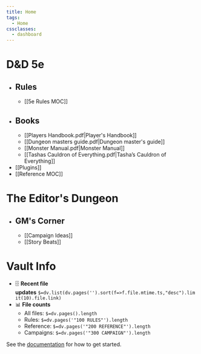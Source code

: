 ```yaml
---
title: Home
tags:
  - Home
cssclasses:
  - dashboard
---
```

# D&D 5e
- ## Rules
	- [[5e Rules MOC]]
- ## Books
	- [[Players Handbook.pdf|Player's Handbook]]
	- [[Dungeon masters guide.pdf|Dungeon master's guide]]
	- [[Monster Manual.pdf|Monster Manual]]
	- [[Tashas Cauldron of Everything.pdf|Tasha’s Cauldron of Everything]]
- [[Plugins]]
- [[Reference MOC]]


# The Editor's Dungeon
- ## GM's Corner
	- [[Campaign Ideas]]
	- [[Story Beats]]

# Vault Info
- 🗄️ **Recent file updates** `$=dv.list(dv.pages('').sort(f=>f.file.mtime.ts,"desc").limit(10).file.link)`
- 📊 **File counts**
    - All files: `$=dv.pages().length`
    - Rules: `$=dv.pages('"100 RULES"').length`
    - Reference: `$=dv.pages('"200 REFERENCE"').length`
    - Campaigns: `$=dv.pages('"300 CAMPAIGN"').length`


See the [documentation](https://quartz.jzhao.xyz) for how to get started.
